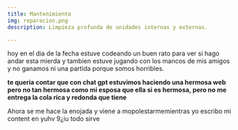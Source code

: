 ```yaml
---
title: Mantenimiento
img: reparacion.png
description: Limpieza profunda de unidades internas y externas.

---
```




hoy en el dia de la fecha estuve codeando un buen rato para ver si hago andar esta mierda
y tambien estuve jugando con los mancos de mis amigos y no ganamos ni una partida porque somos horribles. 

**te queria contar que con chat gpt estuvimos haciendo una hermosa web pero no tan hermosa como
mi esposa que ella si es hermosa, pero no me entrega la cola rica y redonda que tiene**

Ahora se me hace la enojada y viene a mopolestarmemientras yo escribo mi content en yuhv 9¿iu todo sirve